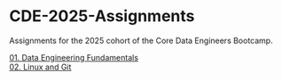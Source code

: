 # CDE-2025-Assignments
Assignments for the 2025 cohort of the Core Data Engineers Bootcamp.

[01. Data Engineering Fundamentals](./01.data-engineering-fundamentals.md)  
[02. Linux and Git](./02.linux-and-git.md)
